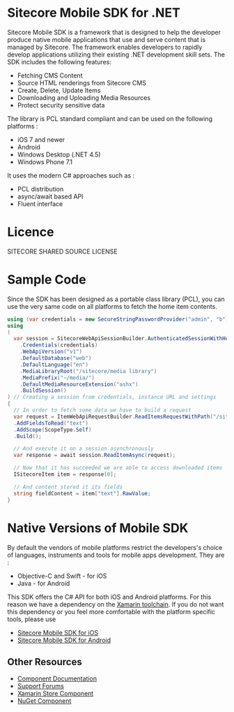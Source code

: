 Sitecore Mobile SDK for .NET
========

Sitecore Mobile SDK is a framework that is designed to help the developer produce native mobile applications that use and serve content that is managed by Sitecore. The framework enables developers to rapidly develop applications utilizing their existing .NET development skill sets. 
The SDK includes the following features:

* Fetching CMS Content
* Source HTML renderings from Sitecore CMS
* Create, Delete, Update Items
* Downloading and Uploading Media Resources
* Protect security sensitive data



The library is PCL standard compliant and can be used on the following platforms :

* iOS 7 and newer
* Android
* Windows Desktop (.NET 4.5)
* Windows Phone 7.1


It uses the modern C# approaches such as :
* PCL distribution
* async/await based API
* Fluent interface



# Licence
SITECORE SHARED SOURCE LICENSE



# Sample Code
Since the SDK has been designed as a portable class library (PCL), you can use the very same code on all platforms to fetch the home item contents. 

```csharp
using (var credentials = new SecureStringPasswordProvider("admin", "b")) // providing secure credentials
using 
(
  var session = SitecoreWebApiSessionBuilder.AuthenticatedSessionWithHost(instanceUrl)
    .Credentials(credentials)
    .WebApiVersion("v1")
    .DefaultDatabase("web")
    .DefaultLanguage("en")
    .MediaLibraryRoot("/sitecore/media library")
    .MediaPrefix("~/media/")
    .DefaultMediaResourceExtension("ashx")
    .BuildSession()
) // Creating a session from credentials, instance URL and settings
{
  // In order to fetch some data we have to build a request
  var request = ItemWebApiRequestBuilder.ReadItemsRequestWithPath("/sitecore/content/home")
  .AddFieldsToRead("text")
  .AddScope(ScopeType.Self)
  .Build();

  // And execute it on a session asynchronously
  var response = await session.ReadItemAsync(request);

  // Now that it has succeeded we are able to access downloaded items
  ISitecoreItem item = response[0];

  // And content stored it its fields
  string fieldContent = item["text"].RawValue;
}
```

# Native Versions of Mobile SDK
By default the vendors of mobile platforms restrict the developers's choice of languages, instruments and tools for mobile apps development. 
They are : 

* Objective-C and Swift - for iOS
* Java - for Android 

This SDK offers the C# API for both iOS and Android platforms. For this reason we have a dependency on the [Xamarin toolchain](http://xamarin.com/platform). If you do not want this dependency or you feel more comfortable with the platform specific tools, please use 

* [Sitecore Mobile SDK for iOS](https://github.com/sitecore/sitecore-ios-sdk/)
* [Sitecore Mobile SDK for Android](https://github.com/sitecore/sitecore-android-sdk/)



## Other Resources

* [Component Documentation](N/A)
* [Support Forums](http://sdn.sitecore.net/Forum.aspx?)
* [Xamarin Store Component](N/A)
* [NuGet Component](N/A)

